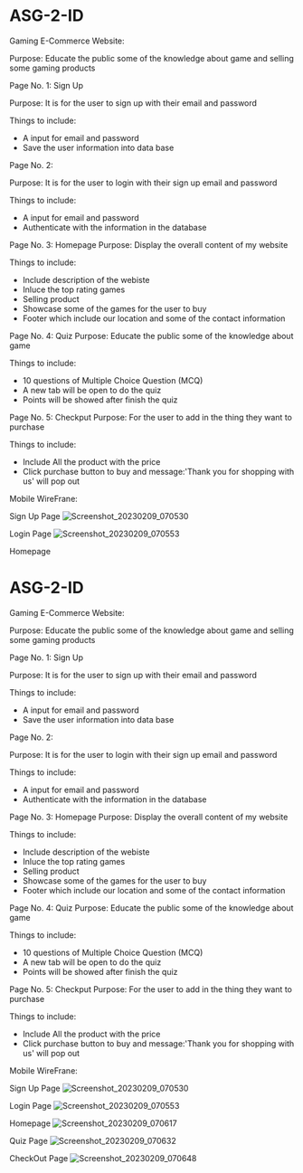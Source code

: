 # ASG-2-ID

Gaming E-Commerce Website:

Purpose: Educate the public some of the knowledge about game and selling some gaming products

Page No. 1: Sign Up 

Purpose: It is for the user to sign up with their email and password

Things to include:

- A input for email and password
- Save the user information into data base

Page No. 2: 

Purpose: It is for the user to login with their sign up email and password

Things to include: 

- A input for email and password
- Authenticate with the information in the database


Page No. 3: Homepage
Purpose: Display the overall content of my website

Things to include:

- Include description of the webiste
- Inluce the top rating games
- Selling product
- Showcase some of the games for the user to buy
- Footer which include our location and some of the contact information


Page No. 4:  Quiz 
Purpose: Educate the public some of the knowledge about game

Things to include:

- 10 questions of Multiple Choice Question (MCQ)  
- A new tab will be open to do the quiz
- Points will be showed after finish the quiz


Page No. 5: Checkput
Purpose: For the user to add in the thing they want to purchase

Things to include:

- Include All the product with the price
- Click purchase button to buy and message:'Thank you for shopping with us' will pop out


Mobile WireFrane:

Sign Up Page
![Screenshot_20230209_070530](https://user-images.githubusercontent.com/115684616/217796906-1ba2284e-03e6-4fb3-9868-e5dbe2b709ed.png)

Login Page
![Screenshot_20230209_070553](https://user-images.githubusercontent.com/115684616/217797033-deaa5b65-2042-4189-b98b-9fb9e93f8221.png)

Homepage
# ASG-2-ID

Gaming E-Commerce Website:

Purpose: Educate the public some of the knowledge about game and selling some gaming products

Page No. 1: Sign Up 

Purpose: It is for the user to sign up with their email and password

Things to include:

- A input for email and password
- Save the user information into data base

Page No. 2: 

Purpose: It is for the user to login with their sign up email and password

Things to include: 

- A input for email and password
- Authenticate with the information in the database


Page No. 3: Homepage
Purpose: Display the overall content of my website

Things to include:

- Include description of the webiste
- Inluce the top rating games
- Selling product
- Showcase some of the games for the user to buy
- Footer which include our location and some of the contact information


Page No. 4:  Quiz 
Purpose: Educate the public some of the knowledge about game

Things to include:

- 10 questions of Multiple Choice Question (MCQ)  
- A new tab will be open to do the quiz
- Points will be showed after finish the quiz


Page No. 5: Checkput
Purpose: For the user to add in the thing they want to purchase

Things to include:

- Include All the product with the price
- Click purchase button to buy and message:'Thank you for shopping with us' will pop out


Mobile WireFrane:

Sign Up Page
![Screenshot_20230209_070530](https://user-images.githubusercontent.com/115684616/217796906-1ba2284e-03e6-4fb3-9868-e5dbe2b709ed.png)

Login Page
![Screenshot_20230209_070553](https://user-images.githubusercontent.com/115684616/217797033-deaa5b65-2042-4189-b98b-9fb9e93f8221.png)

Homepage
![Screenshot_20230209_070617](https://user-images.githubusercontent.com/115684616/217797989-13d3383b-9487-408d-825d-f276b71dc658.png)

Quiz Page
![Screenshot_20230209_070632](https://user-images.githubusercontent.com/115684616/217797579-5bdc2122-4bdc-4c17-a2db-d06df100759c.png)

CheckOut Page
![Screenshot_20230209_070648](https://user-images.githubusercontent.com/115684616/217797621-c653aad7-f81e-4368-818b-a73acca1d071.png)







